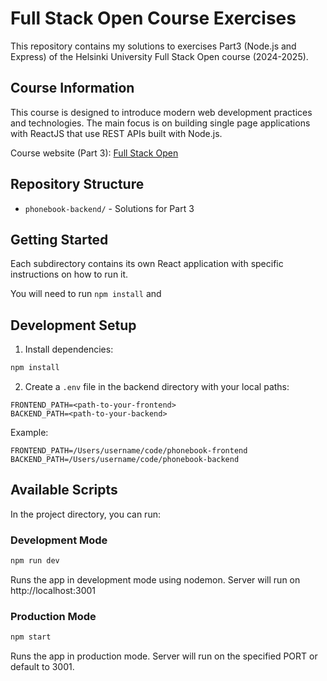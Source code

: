 # Full Stack Open Course Exercises

This repository contains my solutions to exercises Part3 (Node.js and Express) of the Helsinki University Full Stack Open course (2024-2025).

## Course Information

This course is designed to introduce modern web development practices and technologies. The main focus is on building single page applications with ReactJS that use REST APIs built with Node.js.

Course website (Part 3): [Full Stack Open](https://fullstackopen.com/en/part3)

## Repository Structure

- `phonebook-backend/` - Solutions for Part 3

## Getting Started

Each subdirectory contains its own React application with specific instructions on how to run it.

You will need to run `npm install` and

## Development Setup

1. Install dependencies:

```bash
npm install
```

2. Create a `.env` file in the backend directory with your local paths:

```env
FRONTEND_PATH=<path-to-your-frontend>
BACKEND_PATH=<path-to-your-backend>
```

Example:

```env
FRONTEND_PATH=/Users/username/code/phonebook-frontend
BACKEND_PATH=/Users/username/code/phonebook-backend
```

## Available Scripts

In the project directory, you can run:

### Development Mode

```bash
npm run dev
```

Runs the app in development mode using nodemon.
Server will run on http://localhost:3001

### Production Mode

```bash
npm start
```

Runs the app in production mode.
Server will run on the specified PORT or default to 3001.
